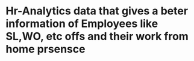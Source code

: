 # Hr-Analytics data that gives a beter information of Employees like SL,WO, etc offs and their work from home prsensce  
